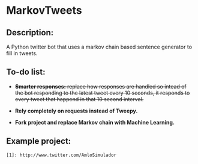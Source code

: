 # MarkovTweets
## Description:
  A Python twitter bot that uses a markov chain based sentence generator to fill in tweets.
  
  ## To-do list:
  - ~~**Smarter responses:** replace how responses are handled so intead of the bot responding to the latest tweet every 10 seconds, it responds to every tweet that happend in that 10 second interval.~~
  
  - **Rely completely on requests instead of Tweepy.**
  
  - **Fork project and replace Markov chain with Machine Learning.**
  
  ## Example project:
    [1]: http://www.twitter.com/AmloSimulador
